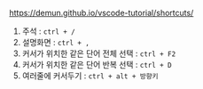 https://demun.github.io/vscode-tutorial/shortcuts/

1. 주석 : ```ctrl + /```
2. 설명화면 : ```ctrl + ,```
3. 커서가 위치한 같은 단어 전체 선택 : ```ctrl + F2```
4. 커서가 위치한 같은 단어 반복 선택 : ```ctrl + D```
5. 여러줄에 커서두기 : ```ctrl + alt + 방향키```